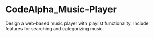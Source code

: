 # CodeAlpha_Music-Player
Design a web-based music player with playlist functionality. Include features for searching and categorizing music.
